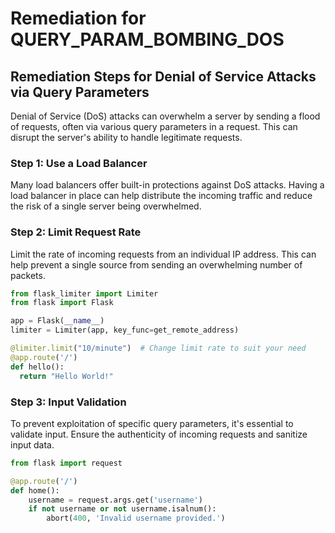 # Remediation for QUERY_PARAM_BOMBING_DOS

## Remediation Steps for Denial of Service Attacks via Query Parameters

Denial of Service (DoS) attacks can overwhelm a server by sending a flood of requests, often via various query parameters in a request. This can disrupt the server's ability to handle legitimate requests.

### Step 1: Use a Load Balancer

Many load balancers offer built-in protections against DoS attacks. Having a load balancer in place can help distribute the incoming traffic and reduce the risk of a single server being overwhelmed.

### Step 2: Limit Request Rate 

Limit the rate of incoming requests from an individual IP address. This can help prevent a single source from sending an overwhelming number of packets.

```python
from flask_limiter import Limiter
from flask import Flask

app = Flask(__name__)
limiter = Limiter(app, key_func=get_remote_address)

@limiter.limit("10/minute")  # Change limit rate to suit your need
@app.route('/')
def hello():
  return "Hello World!"

```

### Step 3: Input Validation

To prevent exploitation of specific query parameters, it's essential to validate input. Ensure the authenticity of incoming requests and sanitize input data.

```python
from flask import request

@app.route('/')
def home():
    username = request.args.get('username')
    if not username or not username.isalnum():
        abort(400, 'Invalid username provided.')
```